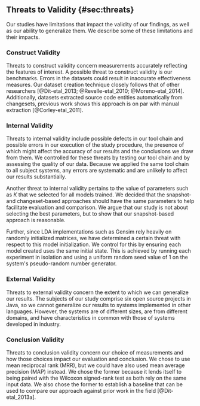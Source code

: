 ## Threats to Validity {#sec:threats}

Our studies have limitations that impact the validity of our findings, as well
as our ability to generalize them. We describe some of these limitations and
their impacts.

### Construct Validity

Threats to construct validity concern measurements accurately reflecting the
features of interest.  A possible threat to construct validity is our
benchmarks.  Errors in the datasets could result in inaccurate effectiveness
measures.  Our dataset creation technique closely follows that of other
researchers [@Dit-etal_2013; @Revelle-etal_2010; @Moreno-etal_2014].
Additionally, datasets extracted source code entities automatically from
changesets, previous work shows this approach is on par with manual extraction
[@Corley-etal_2011].

### Internal Validity

Threats to internal validity include possible defects in our tool chain and
possible errors in our execution of the study procedure, the presence of which
might affect the accuracy of our results and the conclusions we draw from them.
We controlled for these threats by testing our tool chain and by assessing the
quality of our data.  Because we applied the same tool chain to all subject
systems, any errors are systematic and are unlikely to affect our results
substantially.

Another threat to internal validity pertains to the value of parameters such as
$K$ that we selected for all models trained.  We decided that the snapshot- and
changeset-based approaches should have the same parameters to help facilitate
evaluation and comparison.  We argue that our study is not about selecting the
best parameters, but to show that our snapshot-based approach is reasonable.

Further, since LDA implementations such as Gensim rely heavily on randomly
initialized matrices, we have determined a certain threat with respect to this
model initialization.  We control for this by ensuring each model created uses
the same initial state.  This is achieved by running each experiment in
isolation and using a uniform random seed value of $1$ on the system's
pseudo-random number generator.

### External Validity

Threats to external validity concern the extent to which we can generalize our
results.  The subjects of our study comprise six open source projects in Java,
so we cannot generalize our results to systems implemented in other languages.
However, the systems are of different sizes, are from different domains, and
have characteristics in common with those of systems developed in industry.

### Conclusion Validity

Threats to conclusion validity concern our choice of measurements and how those
choices impact our evaluation and conclusion.  We chose to use mean reciprocal
rank (MRR), but we could have also used mean average precision (MAP) instead.
We chose the former because it lends itself to being paired with the Wilcoxon
signed-rank test as both rely on the same input data.  We also chose the former
to establish a baseline that can be used to compare our approach against prior
work in the field [@Dit-etal_2013a].
